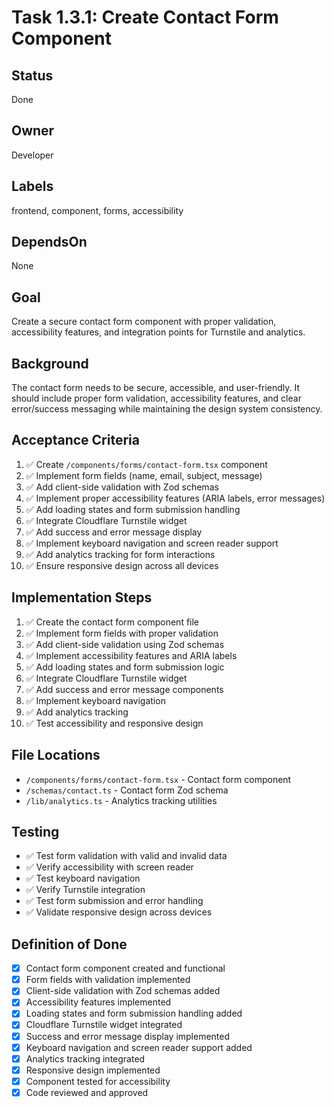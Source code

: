 # Task 1.3.1: Create Contact Form Component

## Status
Done

## Owner
Developer

## Labels
frontend, component, forms, accessibility

## DependsOn
None

## Goal
Create a secure contact form component with proper validation, accessibility features, and integration points for Turnstile and analytics.

## Background
The contact form needs to be secure, accessible, and user-friendly. It should include proper form validation, accessibility features, and clear error/success messaging while maintaining the design system consistency.

## Acceptance Criteria
1. ✅ Create `/components/forms/contact-form.tsx` component
2. ✅ Implement form fields (name, email, subject, message)
3. ✅ Add client-side validation with Zod schemas
4. ✅ Implement proper accessibility features (ARIA labels, error messages)
5. ✅ Add loading states and form submission handling
6. ✅ Integrate Cloudflare Turnstile widget
7. ✅ Add success and error message display
8. ✅ Implement keyboard navigation and screen reader support
9. ✅ Add analytics tracking for form interactions
10. ✅ Ensure responsive design across all devices

## Implementation Steps
1. ✅ Create the contact form component file
2. ✅ Implement form fields with proper validation
3. ✅ Add client-side validation using Zod schemas
4. ✅ Implement accessibility features and ARIA labels
5. ✅ Add loading states and form submission logic
6. ✅ Integrate Cloudflare Turnstile widget
7. ✅ Add success and error message components
8. ✅ Implement keyboard navigation
9. ✅ Add analytics tracking
10. ✅ Test accessibility and responsive design

## File Locations
- `/components/forms/contact-form.tsx` - Contact form component
- `/schemas/contact.ts` - Contact form Zod schema
- `/lib/analytics.ts` - Analytics tracking utilities

## Testing
- ✅ Test form validation with valid and invalid data
- ✅ Verify accessibility with screen reader
- ✅ Test keyboard navigation
- ✅ Verify Turnstile integration
- ✅ Test form submission and error handling
- ✅ Validate responsive design across devices

## Definition of Done
- [x] Contact form component created and functional
- [x] Form fields with validation implemented
- [x] Client-side validation with Zod schemas added
- [x] Accessibility features implemented
- [x] Loading states and form submission handling added
- [x] Cloudflare Turnstile widget integrated
- [x] Success and error message display implemented
- [x] Keyboard navigation and screen reader support added
- [x] Analytics tracking integrated
- [x] Responsive design implemented
- [x] Component tested for accessibility
- [x] Code reviewed and approved 